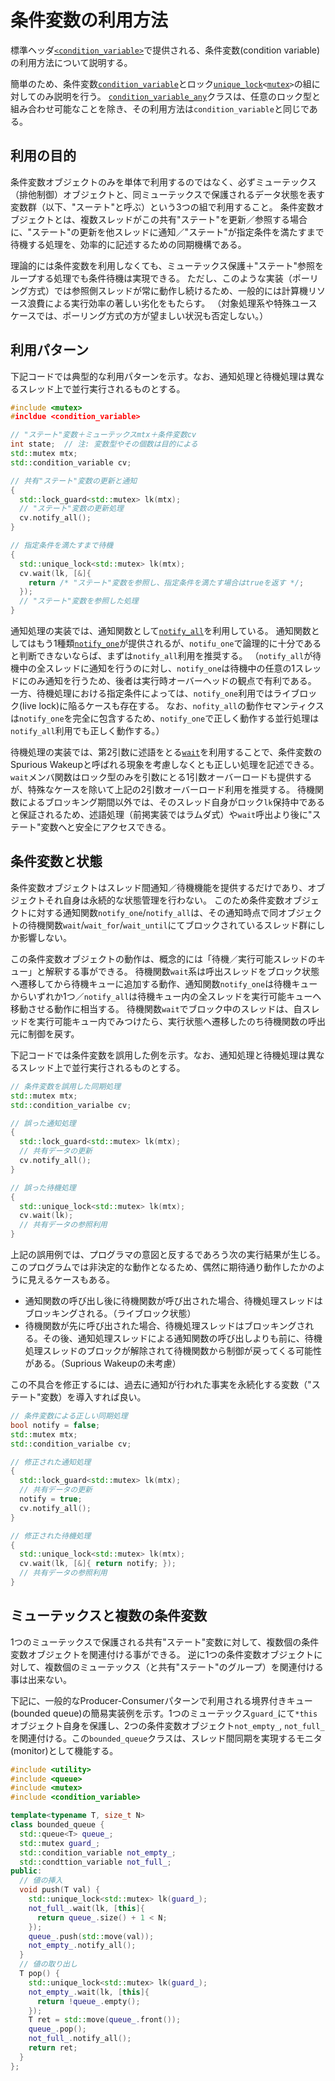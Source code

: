# 条件変数の利用方法
標準ヘッダ[`<condition_variable>`](/reference/condition_variable.md)で提供される、条件変数(condition variable)の利用方法について説明する。

簡単のため、条件変数[`condition_variable`](/reference/condition_variable/condition_variable.md)とロック[`unique_lock`](/reference/mutex/unique_lock.md)`<`[`mutex`](/reference/mutex/mutex.md)`>`の組に対してのみ説明を行う。
[`condition_variable_any`](/reference/condition_variable/condition_variable_any.md)クラスは、任意のロック型と組み合わせ可能なことを除き、その利用方法は`condition_variable`と同じである。


## 利用の目的
条件変数オブジェクトのみを単体で利用するのではなく、必ずミューテックス（排他制御）オブジェクトと、同ミューテックスで保護されるデータ状態を表す変数群（以下、"スーテト"と呼ぶ）という3つの組で利用すること。
条件変数オブジェクトとは、複数スレッドがこの共有"ステート"を更新／参照する場合に、"ステート"の更新を他スレッドに通知／"ステート"が指定条件を満たすまで待機する処理を、効率的に記述するための同期機構である。

理論的には条件変数を利用しなくても、ミューテックス保護＋"ステート"参照をループする処理でも条件待機は実現できる。
ただし、このような実装（ポーリング方式）では参照側スレッドが常に動作し続けるため、一般的には計算機リソース浪費による実行効率の著しい劣化をもたらす。
（対象処理系や特殊ユースケースでは、ポーリング方式の方が望ましい状況も否定しない。）


## 利用パターン
下記コードでは典型的な利用パターンを示す。なお、通知処理と待機処理は異なるスレッド上で並行実行されるものとする。

```cpp
#include <mutex>
#incldue <condition_variable>

// "ステート"変数＋ミューテックスmtx＋条件変数cv
int state;  // 注: 変数型やその個数は目的による
std::mutex mtx;
std::condition_variable cv;

// 共有"ステート"変数の更新と通知
{
  std::lock_guard<std::mutex> lk(mtx);
  // "ステート"変数の更新処理
  cv.notify_all();
}

// 指定条件を満たすまで待機
{
  std::unique_lock<std::mutex> lk(mtx);
  cv.wait(lk, [&]{
    return /* "ステート"変数を参照し、指定条件を満たす場合はtrueを返す */;
  });
  // "ステート"変数を参照した処理
}
```

通知処理の実装では、通知関数として[`notify_all`](/reference/condition_variable/condition_variable/notify_all.md)を利用している。
通知関数としてはもう1種類[`notify_one`](/reference/condition_variable/condition_variable/notify_one.md)が提供されるが、`notifu_one`で論理的に十分であると判断できないならば、まずは`notify_all`利用を推奨する。
（`notify_all`が待機中の全スレッドに通知を行うのに対し、`notify_one`は待機中の任意の1スレッドにのみ通知を行うため、後者は実行時オーバーヘッドの観点で有利である。
一方、待機処理における指定条件によっては、`notify_one`利用ではライブロック(live lock)に陥るケースも存在する。
なお、`nofity_all`の動作セマンティクスは`notify_one`を完全に包含するため、`notify_one`で正しく動作する並行処理は`notify_all`利用でも正しく動作する。）

待機処理の実装では、第2引数に述語をとる[`wait`](/reference/condition_variable/condition_variable/wait.md)を利用することで、条件変数のSpurious Wakeupと呼ばれる現象を考慮しなくとも正しい処理を記述できる。
`wait`メンバ関数はロック型のみを引数にとる1引数オーバーロードも提供するが、特殊なケースを除いて上記の2引数オーバーロード利用を推奨する。
待機関数によるブロッキング期間以外では、そのスレッド自身がロック`lk`保持中であると保証されるため、述語処理（前掲実装ではラムダ式）や`wait`呼出より後に"ステート"変数へと安全にアクセスできる。


## 条件変数と状態
条件変数オブジェクトはスレッド間通知／待機機能を提供するだけであり、オブジェクトそれ自身は永続的な状態管理を行わない。
このため条件変数オブジェクトに対する通知関数`notify_one`/`notify_all`は、その通知時点で同オブジェクトの待機関数`wait`/`wait_for`/`wait_until`にてブロックされているスレッド群にしか影響しない。

この条件変数オブジェクトの動作は、概念的には「待機／実行可能スレッドのキュー」と解釈する事ができる。
待機関数`wait`系は呼出スレッドをブロック状態へ遷移してから待機キューに追加する動作、通知関数`notify_one`は待機キューからいずれか1つ／`notify_all`は待機キュー内の全スレッドを実行可能キューへ移動させる動作に相当する。
待機関数`wait`でブロック中のスレッドは、自スレッドを実行可能キュー内でみつけたら、実行状態へ遷移したのち待機関数の呼出元に制御を戻す。

下記コードでは条件変数を誤用した例を示す。なお、通知処理と待機処理は異なるスレッド上で並行実行されるものとする。

```cpp
// 条件変数を誤用した同期処理
std::mutex mtx;
std::condition_varialbe cv;

// 誤った通知処理
{
  std::lock_guard<std::mutex> lk(mtx);
  // 共有データの更新
  cv.notify_all();
}

// 誤った待機処理
{
  std::unique_lock<std::mutex> lk(mtx);
  cv.wait(lk);
  // 共有データの参照利用
}
```

上記の誤用例では、プログラマの意図と反するであろう次の実行結果が生じる。
このプログラムでは非決定的な動作となるため、偶然に期待通り動作したかのように見えるケースもある。
* 通知関数の呼び出し後に待機関数が呼び出された場合、待機処理スレッドはブロッキングされる。（ライブロック状態）
* 待機関数が先に呼び出された場合、待機処理スレッドはブロッキングされる。その後、通知処理スレッドによる通知関数の呼び出しよりも前に、待機処理スレッドのブロックが解除されて待機関数から制御が戻ってくる可能性がある。（Suprious Wakeupの未考慮）

この不具合を修正するには、過去に通知が行われた事実を永続化する変数（"ステート"変数）を導入すれば良い。

```cpp
// 条件変数による正しい同期処理
bool notify = false;
std::mutex mtx;
std::condition_varialbe cv;

// 修正された通知処理
{
  std::lock_guard<std::mutex> lk(mtx);
  // 共有データの更新
  notify = true;
  cv.notify_all();
}

// 修正された待機処理
{
  std::unique_lock<std::mutex> lk(mtx);
  cv.wait(lk, [&]{ return notify; });
  // 共有データの参照利用
}
```


## ミューテックスと複数の条件変数
1つのミューテックスで保護される共有"ステート"変数に対して、複数個の条件変数オブジェクトを関連付ける事ができる。
逆に1つの条件変数オブジェクトに対して、複数個のミューテックス（と共有"ステート"のグループ）を関連付ける事は出来ない。

下記に、一般的なProducer-Consumerパターンで利用される境界付きキュー(bounded queue)の簡易実装例を示す。1つのミューテックス`guard_`にて`*this`オブジェクト自身を保護し、2つの条件変数オブジェクト`not_empty_`, `not_full_`を関連付ける。この`bounded_queue`クラスは、スレッド間同期を実現するモニタ(monitor)として機能する。

```cpp
#include <utility>
#include <queue>
#include <mutex>
#include <condition_variable>

template<typename T, size_t N>
class bounded_queue {
  std::queue<T> queue_;
  std::mutex guard_;
  std::condition_variable not_empty_;
  std::condttion_variable not_full_;
public:
  // 値の挿入
  void push(T val) {
    std::unique_lock<std::mutex> lk(guard_);
    not_full_.wait(lk, [this]{
      return queue_.size() + 1 < N;
    });
    queue_.push(std::move(val));
    not_empty_.notify_all();
  }
  // 値の取り出し
  T pop() {
    std::unique_lock<std::mutex> lk(guard_);
    not_empty_.wait(lk, [this]{
      return !queue_.empty();
    });
    T ret = std::move(queue_.front());
    queue_.pop();
    not_full_.notify_all();
    return ret;
  }
};
```

